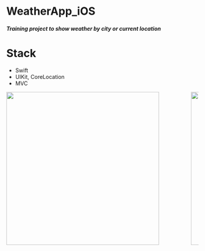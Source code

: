 # WeatherApp_iOS
#### *Training project to show weather by city or current location*

# Stack
- Swift
- UIKit, CoreLocation
- MVC

<pre>
<img src="https://user-images.githubusercontent.com/77940475/122669018-ec680500-d1c3-11eb-90cc-0e89dc2e1d36.png"  height="400">          <img src="https://user-images.githubusercontent.com/77940475/122669017-eb36d800-d1c3-11eb-9ff4-9a48916cd8f3.png" height="400">
<pre>
